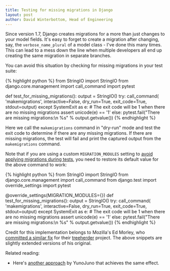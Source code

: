 ```yaml
---
title: Testing for missing migrations in Django
layout: post
author: David Winterbottom, Head of Engineering
---
```


Since version 1.7, Django creates migrations for a more than just changes to
your model fields. It's easy to forget to create a migration after changing,
say, the `verbose_name_plural` of a model class - I've done this many times.
This can lead to a mess down the line when multiple developers all end up
creating the same migration in separate branches.

You can avoid this situation by checking for missing migrations in your test
suite:

{% highlight python %}
from StringIO import StringIO
from django.core.management import call_command
import pytest

def test_for_missing_migrations():
    output = StringIO()
    try:
        call_command(
            'makemigrations', interactive=False, dry_run=True, exit_code=True,
            stdout=output)
    except SystemExit as e:
        # The exit code will be 1 when there are no missing migrations
        assert unicode(e) == '1'
    else:
        pytest.fail("There are missing migrations:\n %s" % output.getvalue())
{% endhighlight %}

Here we call the `makemigrations` command in "dry-run" mode and test the 
exit code to determine if there are any missing migrations. If there are missing
migrations, the test will fail and print the captured output from the
`makemigrations` command.

Note that if you are using a custom `MIGRATION_MODULES` setting to [avoid
applying migrations during
tests](https://docs.djangoproject.com/en/1.9/ref/settings/#migration-modules), you need to restore its default value for
the above command to work:

{% highlight python %}
from StringIO import StringIO
from django.core.management import call_command
from django.test import override_settings
import pytest

@override_settings(MIGRATION_MODULES={})
def test_for_missing_migrations():
    output = StringIO()
    try:
        call_command(
            'makemigrations', interactive=False, dry_run=True, exit_code=True,
            stdout=output)
    except SystemExit as e:
        # The exit code will be 1 when there are no missing migrations
        assert unicode(e) == '1'
    else:
        pytest.fail("There are missing migrations:\n %s" % output.getvalue())
{% endhighlight %}

Credit for this implementation belongs to Mozilla's Ed Morley, who [committed a
similar fix](https://github.com/mozilla/treeherder/commit/dd539147716125bb4d2798cdaf613e294c363fb2) 
for their [treeherder](https://github.com/mozilla/treeherder/) project. The above snippets are 
slightly extended versions of his original.

Related reading:

- Here's [another approach](http://tech.yunojuno.com/keeping-on-top-of-django-migrations) by YunoJuno that achieves the same effect.
